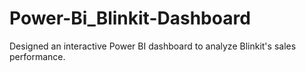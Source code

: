 # Power-Bi_Blinkit-Dashboard
Designed an interactive Power BI dashboard to analyze Blinkit's sales performance.
